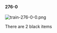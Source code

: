 #### 276-0
![train-276-0-0.png](https://github.com/lil-lab/nlvr/raw/master/nlvr/train/images/51/train-276-0-0.png "train-276-0-0.png")

There are 2 black items